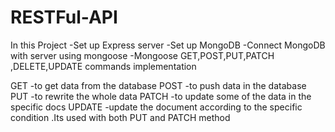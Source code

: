 # RESTFul-API
In this Project 
-Set up Express server
-Set up MongoDB 
-Connect MongoDB with server using mongoose 
-Mongoose GET,POST,PUT,PATCH ,DELETE,UPDATE commands implementation

GET -to get data from the database 
POST -to push data in the database
PUT -to rewrite the whole data 
PATCH -to update some of the data in the specific docs
UPDATE -update the document according to the specific condition .Its used with both PUT and PATCH method
